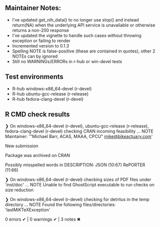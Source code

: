 ## Maintainer Notes:
- I've updated get_nih_data() to no longer use stop() and instead return(NA) when
  the underlying API service is unavailable or otherwise returns a non-200 response
- I've updated the vignette to handle such cases without throwing exception or 
  failing to render
- Incremented version to 0.1.3
- Spelling NOTE is false-positive (these are contained in quotes), other 2 
  NOTEs can by ignored
- Still no WARNINGs/ERRORs in r-hub or win-devel tests

## Test environments
- R-hub windows-x86_64-devel (r-devel)
- R-hub ubuntu-gcc-release (r-release)
- R-hub fedora-clang-devel (r-devel)

## R CMD check results
❯ On windows-x86_64-devel (r-devel), ubuntu-gcc-release (r-release), fedora-clang-devel (r-devel)
  checking CRAN incoming feasibility ... NOTE
  Maintainer: '"Michael Barr, ACAS, MAAA, CPCU" <mike@bikeactuary.com>'
  
  New submission
  
  Package was archived on CRAN
  
  Possibly misspelled words in DESCRIPTION:
    JSON (10:67)
    RePORTER (11:66)

❯ On windows-x86_64-devel (r-devel)
  checking sizes of PDF files under 'inst/doc' ... NOTE
  Unable to find GhostScript executable to run checks on size reduction

❯ On windows-x86_64-devel (r-devel)
  checking for detritus in the temp directory ... NOTE
  Found the following files/directories:
    'lastMiKTeXException'

0 errors ✔ | 0 warnings ✔ | 3 notes ✖